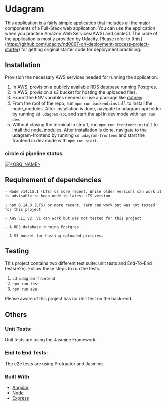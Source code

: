 # Udagram

This application is a fairly simple application that includes all the major components of a Full-Stack web application. You can use the application when you practice Amazon Web Services(AWS) and circleCI. The code of the application is mostly provided by Udacity. Please refer to [this] (https://github.com/udacity/nd0067-c4-deployment-process-project-starter)
for getting original starter code for deployment practicing. 

## Installation

Provision the necessary AWS services needed for running the application:

1. In AWS, provision a publicly available RDS database running Postgres. <Place holder for link to classroom article>
1. In AWS, provision a s3 bucket for hosting the uploaded files. <Place holder for tlink to classroom article>
1. Export the ENV variables needed or use a package like [dotnev](https://www.npmjs.com/package/dotenv)/.
1. From the root of the repo, run `npm run backend:install` to install the node_modules. After installation is done, navigate to udagram-api folder by running `cd udagram-api` and start the api in dev mode with `npm run dev`.
1. Without closing the terminal in step 1, run `npm run frontend:install` to intall the node_modules. After installation is done, navigate to the udagram-frontend by running `cd udagram-frontend` and start the frontend in dev mode with `npm run start`.

### circle ci pipeline status
[![<ORG_NAME>](https://circleci.com/gh/choiyounyeong/udacity-deploy-fullstack-js-app.svg?style=svg)](<LINK>)

## Requirement of dependencies

```
- Node v14.15.1 (LTS) or more recent. While older versions can work it is advisable to keep node to latest LTS version

- npm 6.14.8 (LTS) or more recent, Yarn can work but was not tested for this project

- AWS CLI v2, v1 can work but was not tested for this project

- A RDS database running Postgres.

- A S3 bucket for hosting uploaded pictures.

```

## Testing

This project contains two different test suite: unit tests and End-To-End tests(e2e). Follow these steps to run the tests.

1. `cd udagram-frontend`
1. `npm run test`
1. `npm run e2e`

Please aware of this project has no Unit test on the back-end.

## Others
### Unit Tests:

Unit tests are using the Jasmine Framework.

### End to End Tests:

The e2e tests are using Protractor and Jasmine.

### Built With

- [Angular](https://angular.io/)
- [Node](https://nodejs.org)
- [Express](https://expressjs.com/)
